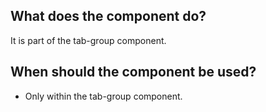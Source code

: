 
## What does the component do?
It is part of the tab-group component.

## When should the component be used?
* Only within the tab-group component.